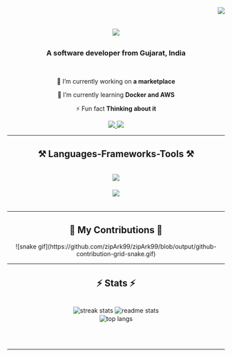 <img align="right" src="https://visitor-badge.laobi.icu/badge?page_id=zipArk99.zipArk99" />

<h1 align="center">
    <img src="https://readme-typing-svg.herokuapp.com/?font=Righteous&size=35&center=true&vCenter=true&width=500&height=70&duration=2500&lines=Hi+There!+👋;+I'm+Shaurya+Kajiwala!;" />
</h1>

<h3 align="center">A software developer from Gujarat, India</h3>
<br/>
<div align="center">

 🔭 I’m currently working on **a marketplace**
 
 🌱 I’m currently learning **Docker and AWS**

⚡ Fun fact **Thinking about it**

 </div>
 
<div align="center"> 
  <a href="mailto:shauryak.dev@gmail.com">
    <img src="https://img.shields.io/badge/Gmail-333333?style=for-the-badge&logo=gmail&logoColor=red" />
  </a>
  <a href="https://www.linkedin.com/in/shaurya-kajiwala-28b996221/" target="_blank">
    <img src="https://img.shields.io/badge/LinkedIn-0077B5?style=for-the-badge&logo=linkedin&logoColor=white" target="_blank" />
  </a>
</div>

 <hr/>
 
<h2 align="center">⚒️ Languages-Frameworks-Tools ⚒️</h2>
<br/>
<div align="center">
    <img src="https://skillicons.dev/icons?i=java,dart,python,c,firebase,mysql,aws,docker" />
    <br>
    <br>
    <img src="https://skillicons.dev/icons?i=spring,flutter,html,css,bootstrap,vscode,github,figma,git,hibernate" />
    <br>
</div>

<br/>
<hr/>

<div align="center">
  <h2>🐍 My Contributions 🐍</h2>
![snake gif](https://github.com/zipArk99/zipArk99/blob/output/github-contribution-grid-snake.gif)  
  
</div>

<hr/>

<h2 align="center">⚡ Stats ⚡</h2>
<br>
<div align=center>
  <img width=390 src="https://github-readme-streak-stats-salesp07.vercel.app/?user=salesp07&count_private=true&theme=react&border_radius=10" alt="streak stats"/>
  <img width=390 src="https://github-readme-stats-salesp07.vercel.app/api?username=salesp07&count_private=true&show_icons=true&theme=react&rank_icon=github&border_radius=10" alt="readme stats" />
  <br/>
  <img width=325 align="center" src="https://github-readme-stats-salesp07.vercel.app/api/top-langs/?username=salesp07&hide=HTML&langs_count=8&layout=compact&theme=react&border_radius=10&size_weight=0.5&count_weight=0.5&exclude_repo=github-readme-stats" alt="top langs" />
</div>

<br/><br/>

<hr/>

<br/>
<br/>
